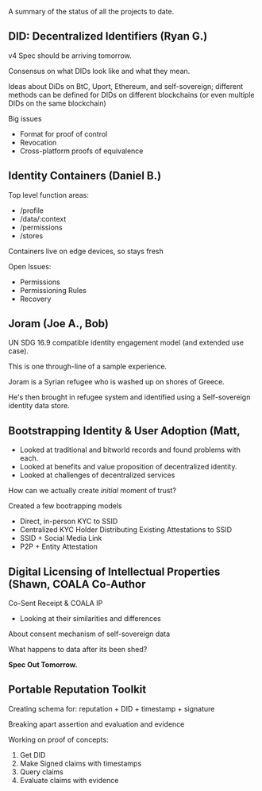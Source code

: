 A summary of the status of all the projects to date.

## DID: Decentralized Identifiers (Ryan G.)

v4 Spec should be arriving tomorrow.

Consensus on what DIDs look like and what they mean.

Ideas about DiDs on BtC, Uport, Ethereum, and self-sovereign; different methods can be defined for DIDs on different blockchains (or even multiple DIDs on the same blockchain)

Big issues
   * Format for proof of control
   * Revocation
   * Cross-platform proofs of equivalence

## Identity Containers (Daniel B.)

Top level function areas:
   * /profile
   * /data/:context
   * /permissions 
   * /stores
   
Containers live on edge devices, so stays fresh

Open Issues:
   * Permissions
   * Permissioning Rules
   * Recovery
   
## Joram (Joe A., Bob)

UN SDG 16.9 compatible identity engagement model (and extended use case).

This is one through-line of a sample experience.

Joram is a Syrian refugee who is washed up on shores of Greece.

He's then brought in refugee system and identified using a Self-sovereign identity data store.

## Bootstrapping Identity & User Adoption (Matt, 

   * Looked at traditional and bitworld records and found problems with each.
   * Looked at benefits and value proposition of decentralized identity.
   * Looked at challenges of decentralized services

How can we actually create _initial_ moment of trust? 

Created a few bootrapping models
   * Direct, in-person KYC to SSID
   * Centralized KYC Holder Distributing Existing Attestations to SSID
   * SSID + Social Media Link
   * P2P + Entity Attestation

## Digital Licensing of Intellectual Properties (Shawn, COALA Co-Author

Co-Sent Receipt & COALA IP 
   * Looking at their similarities and differences
   
About consent mechanism of self-sovereign data

What happens to data after its been shed?

**Spec Out Tomorrow.**

## Portable Reputation Toolkit

Creating schema for: reputation + DID + timestamp + signature 

Breaking apart assertion and evaluation and evidence

Working on proof of concepts:

1. Get DID
2. Make Signed claims with timestamps
3. Query claims
4. Evaluate claims with evidence

